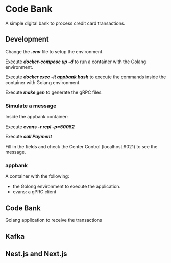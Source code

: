 # Code Bank

A simple digital bank to process credit card transactions.

## Development

Change the __*.env*__ file to setup the environment.

Execute __*docker-compose up -d*__ to run a container with the Golang environment.

Execute __*docker exec -it appbank bash*__ to execute the commands inside the container with Golang environment.

Execute __*make gen*__ to generate the gRPC files.

### Simulate a message
Inside the appbank container:

Execute __*evans -r repl -p=50052*__

Execute __*call Payment*__

Fill in the fields and check the Center Control (localhost:9021) to see the message.

### appbank

A container with the following:
- the Golong environment to execute the application.
- evans: a gPRC client 

## Code Bank

Golang application to receive the transactions

## Kafka

## Nest.js and Next.js

